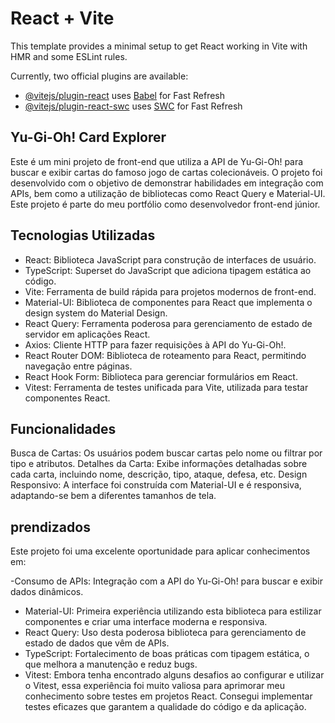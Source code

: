 # React + Vite

This template provides a minimal setup to get React working in Vite with HMR and some ESLint rules.

Currently, two official plugins are available:

- [@vitejs/plugin-react](https://github.com/vitejs/vite-plugin-react/blob/main/packages/plugin-react/README.md) uses [Babel](https://babeljs.io/) for Fast Refresh
- [@vitejs/plugin-react-swc](https://github.com/vitejs/vite-plugin-react-swc) uses [SWC](https://swc.rs/) for Fast Refresh

## Yu-Gi-Oh! Card Explorer

Este é um mini projeto de front-end que utiliza a API de Yu-Gi-Oh! para buscar e exibir cartas do famoso jogo de cartas colecionáveis. O projeto foi desenvolvido com o objetivo de demonstrar habilidades em integração com APIs, bem como a utilização de bibliotecas como React Query e Material-UI. Este projeto é parte do meu portfólio como desenvolvedor front-end júnior.

## Tecnologias Utilizadas
- React: Biblioteca JavaScript para construção de interfaces de usuário.
- TypeScript: Superset do JavaScript que adiciona tipagem estática ao código.
- Vite: Ferramenta de build rápida para projetos modernos de front-end.
- Material-UI: Biblioteca de componentes para React que implementa o design system do Material Design.
- React Query: Ferramenta poderosa para gerenciamento de estado de servidor em aplicações React.
- Axios: Cliente HTTP para fazer requisições à API do Yu-Gi-Oh!.
- React Router DOM: Biblioteca de roteamento para React, permitindo navegação entre páginas.
- React Hook Form: Biblioteca para gerenciar formulários em React.
- Vitest: Ferramenta de testes unificada para Vite, utilizada para testar componentes React.

## Funcionalidades
Busca de Cartas: Os usuários podem buscar cartas pelo nome ou filtrar por tipo e atributos.
Detalhes da Carta: Exibe informações detalhadas sobre cada carta, incluindo nome, descrição, tipo, ataque, defesa, etc.
Design Responsivo: A interface foi construída com Material-UI e é responsiva, adaptando-se bem a diferentes tamanhos de tela.

## prendizados
Este projeto foi uma excelente oportunidade para aplicar conhecimentos em:

-Consumo de APIs: Integração com a API do Yu-Gi-Oh! para buscar e exibir dados dinâmicos.
- Material-UI: Primeira experiência utilizando esta biblioteca para estilizar componentes e criar uma interface moderna e responsiva.
- React Query: Uso desta poderosa biblioteca para gerenciamento de estado de dados que vêm de APIs.
- TypeScript: Fortalecimento de boas práticas com tipagem estática, o que melhora a manutenção e reduz bugs.
- Vitest: Embora tenha encontrado alguns desafios ao configurar e utilizar o Vitest, essa experiência foi muito valiosa para aprimorar meu conhecimento sobre testes em projetos React. Consegui implementar testes eficazes que garantem a qualidade do código e da aplicação.